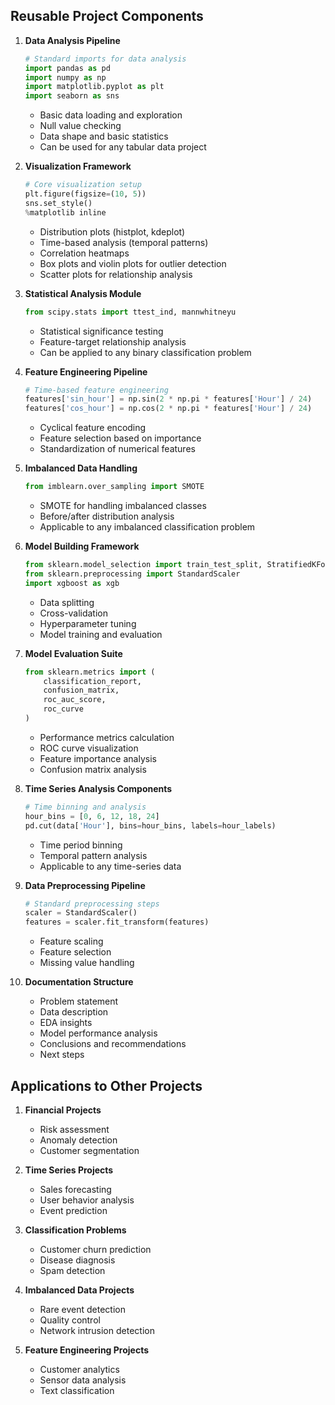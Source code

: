 ## Reusable Project Components

1. **Data Analysis Pipeline**
   ```python
   # Standard imports for data analysis
   import pandas as pd
   import numpy as np
   import matplotlib.pyplot as plt
   import seaborn as sns
   ```
   - Basic data loading and exploration
   - Null value checking
   - Data shape and basic statistics
   - Can be used for any tabular data project

2. **Visualization Framework**
   ```python
   # Core visualization setup
   plt.figure(figsize=(10, 5))
   sns.set_style()
   %matplotlib inline
   ```
   - Distribution plots (histplot, kdeplot)
   - Time-based analysis (temporal patterns)
   - Correlation heatmaps
   - Box plots and violin plots for outlier detection
   - Scatter plots for relationship analysis

3. **Statistical Analysis Module**
   ```python
   from scipy.stats import ttest_ind, mannwhitneyu
   ```
   - Statistical significance testing
   - Feature-target relationship analysis
   - Can be applied to any binary classification problem

4. **Feature Engineering Pipeline**
   ```python
   # Time-based feature engineering
   features['sin_hour'] = np.sin(2 * np.pi * features['Hour'] / 24)
   features['cos_hour'] = np.cos(2 * np.pi * features['Hour'] / 24)
   ```
   - Cyclical feature encoding
   - Feature selection based on importance
   - Standardization of numerical features

5. **Imbalanced Data Handling**
   ```python
   from imblearn.over_sampling import SMOTE
   ```
   - SMOTE for handling imbalanced classes
   - Before/after distribution analysis
   - Applicable to any imbalanced classification problem

6. **Model Building Framework**
   ```python
   from sklearn.model_selection import train_test_split, StratifiedKFold, GridSearchCV
   from sklearn.preprocessing import StandardScaler
   import xgboost as xgb
   ```
   - Data splitting
   - Cross-validation
   - Hyperparameter tuning
   - Model training and evaluation

7. **Model Evaluation Suite**
   ```python
   from sklearn.metrics import (
       classification_report, 
       confusion_matrix, 
       roc_auc_score, 
       roc_curve
   )
   ```
   - Performance metrics calculation
   - ROC curve visualization
   - Feature importance analysis
   - Confusion matrix analysis

8. **Time Series Analysis Components**
   ```python
   # Time binning and analysis
   hour_bins = [0, 6, 12, 18, 24]
   pd.cut(data['Hour'], bins=hour_bins, labels=hour_labels)
   ```
   - Time period binning
   - Temporal pattern analysis
   - Applicable to any time-series data

9. **Data Preprocessing Pipeline**
   ```python
   # Standard preprocessing steps
   scaler = StandardScaler()
   features = scaler.fit_transform(features)
   ```
   - Feature scaling
   - Feature selection
   - Missing value handling

10. **Documentation Structure**
    - Problem statement
    - Data description
    - EDA insights
    - Model performance analysis
    - Conclusions and recommendations
    - Next steps

## Applications to Other Projects

1. **Financial Projects**
   - Risk assessment
   - Anomaly detection
   - Customer segmentation

2. **Time Series Projects**
   - Sales forecasting
   - User behavior analysis
   - Event prediction

3. **Classification Problems**
   - Customer churn prediction
   - Disease diagnosis
   - Spam detection

4. **Imbalanced Data Projects**
   - Rare event detection
   - Quality control
   - Network intrusion detection

5. **Feature Engineering Projects**
   - Customer analytics
   - Sensor data analysis
   - Text classification